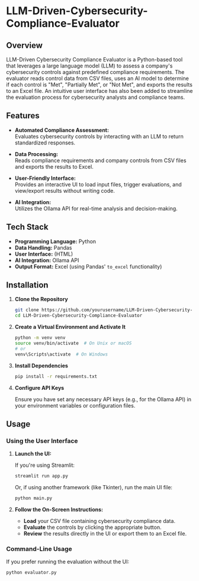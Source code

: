 # LLM-Driven-Cybersecurity-Compliance-Evaluator

## Overview

LLM-Driven Cybersecurity Compliance Evaluator is a Python-based tool that leverages a large language model (LLM) to assess a company's cybersecurity controls against predefined compliance requirements. The evaluator reads control data from CSV files, uses an AI model to determine if each control is "Met", "Partially Met", or "Not Met", and exports the results to an Excel file. An intuitive user interface has also been added to streamline the evaluation process for cybersecurity analysts and compliance teams.

## Features

- **Automated Compliance Assessment:**  
  Evaluates cybersecurity controls by interacting with an LLM to return standardized responses.
  
- **Data Processing:**  
  Reads compliance requirements and company controls from CSV files and exports the results to Excel.
  
- **User-Friendly Interface:**  
  Provides an interactive UI to load input files, trigger evaluations, and view/export results without writing code.
  
- **AI Integration:**  
  Utilizes the Ollama API for real-time analysis and decision-making.

## Tech Stack

- **Programming Language:** Python
- **Data Handling:** Pandas
- **User Interface:** (HTML)
- **AI Integration:** Ollama API
- **Output Format:** Excel (using Pandas' `to_excel` functionality)

## Installation

1. **Clone the Repository**

    ```bash
    git clone https://github.com/yourusername/LLM-Driven-Cybersecurity-Compliance-Evaluator.git
    cd LLM-Driven-Cybersecurity-Compliance-Evaluator
    ```

2. **Create a Virtual Environment and Activate It**

    ```bash
    python -m venv venv
    source venv/bin/activate  # On Unix or macOS
    # or
    venv\Scripts\activate  # On Windows
    ```

3. **Install Dependencies**

    ```bash
    pip install -r requirements.txt
    ```

4. **Configure API Keys**

   Ensure you have set any necessary API keys (e.g., for the Ollama API) in your environment variables or configuration files.

## Usage

### Using the User Interface

1. **Launch the UI:**

    If you're using Streamlit:
    ```bash
    streamlit run app.py
    ```
    Or, if using another framework (like Tkinter), run the main UI file:
    ```bash
    python main.py
    ```

2. **Follow the On-Screen Instructions:**

   - **Load** your CSV file containing cybersecurity compliance data.
   - **Evaluate** the controls by clicking the appropriate button.
   - **Review** the results directly in the UI or export them to an Excel file.

### Command-Line Usage

If you prefer running the evaluation without the UI:
```bash
python evaluator.py
